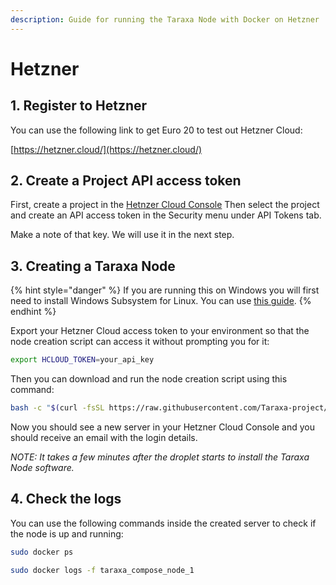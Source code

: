 ```yaml
---
description: Guide for running the Taraxa Node with Docker on Hetzner
---
```


# Hetzner

## 1. Register to Hetzner

You can use the following link to get Euro 20 to test out Hetzner Cloud:

[https://hetzner.cloud/](https://hetzner.cloud/)

## 2. Create a Project API access token

First, create a project in the [Hetnzer Cloud Console](https://console.hetzner.cloud/) Then select the project and create an API access token in the Security menu under API Tokens tab.

Make a note of that key. We will use it in the next step.

## 3. Creating a Taraxa Node

{% hint style="danger" %}
If you are running this on Windows you will first need to install Windows Subsystem for Linux. You can use [this guide](https://docs.microsoft.com/en-us/windows/wsl/install-win10).
{% endhint %}

Export your Hetzner Cloud access token to your environment so that the node creation script can access it without prompting you for it:

```bash
export HCLOUD_TOKEN=your_api_key
```

Then you can download and run the node creation script using this command:

```bash
bash -c "$(curl -fsSL https://raw.githubusercontent.com/Taraxa-project/taraxa-ops/master/scripts/one-click-Hetzner.sh)"
```

Now you should see a new server in your Hetzner Cloud Console and you should receive an email with the login details.

_NOTE: It takes a few minutes after the droplet starts to install the Taraxa Node software._

## 4. Check the logs

You can use the following commands inside the created server to check if the node is up and running:

```bash
sudo docker ps

sudo docker logs -f taraxa_compose_node_1
```

